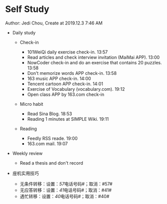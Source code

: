 # Self Study

Author: Jedi Chou, Create at 2019.12.3 7:46 AM

* Daily study
  * Check-in
    * 101WeiQi daily exercise check-in. 13:57
    * Read articles and check interview invitation (MaiMai APP). 13:00
    * NowCoder check-in and do an exercise that contains 20 puzzles. 13:58
    * Don't memorize words APP check-in. 13:58
    * 163 music APP check-in. 14:00
    * Tencent cartoon APP check-in. 14:01
    * Exercise of Vocabulary (vocabulary.com). 19:12
    * Open class APP by 163.com check-in

  * Micro habit
    * Read Sina Blog. 18:53
    * Reading 1 minutes at SIMPLE Wiki. 19:11

  * Reading
    * Feedly RSS reade. 19:00
    * 163.com mail. 19:07

* Weekly review
  * Read a thesis and don't record

* 座机实用技巧
  * 无条件转移：设置：*57*电话号码#；取消：#57#
  * 无应答转移：设置：*41*电话号码#；取消：#41#
  * 遇忙转移：设置：*40*电话号码#；取消：#40#
